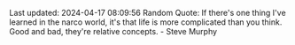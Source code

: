 Last updated: 2024-04-17 08:09:56
Random Quote: If there's one thing I've learned in the narco world, it's that life is more complicated than you think. Good and bad, they're relative concepts. - Steve Murphy